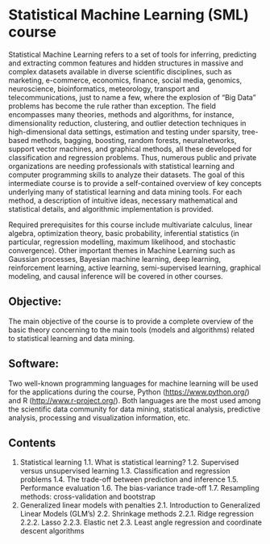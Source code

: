 # Statistical Machine Learning (SML) course

Statistical Machine Learning refers to a set of tools for inferring, predicting and extracting common features and hidden structures in massive and complex datasets available in diverse scientific disciplines, such as marketing, e-commerce, economics, finance, social media, genomics, neuroscience, bioinformatics, meteorology, transport and telecommunications, just to name a few, where the explosion of “Big Data” problems has become the rule rather than exception. The field encompasses many theories, methods and algorithms, for instance, dimensionality reduction, clustering, and outlier detection techniques in high-dimensional data settings, estimation and testing under sparsity, tree-based methods, bagging, boosting, random forests, neuralnetworks, support vector machines, and graphical methods, all these developed for classification and regression problems. Thus, numerous public and private organizations are needing professionals with statistical learning and computer programming skills to analyze their datasets. The goal of this intermediate course is to provide a self-contained overview of key concepts underlying many of statistical learning and data mining tools. For each method, a description of intuitive ideas, necessary mathematical and statistical details, and algorithmic implementation is provided.

Required prerequisites for this course include multivariate calculus, linear algebra, optimization theory, basic probability, inferential statistics (in particular, regression modelling, maximum likelihood, and stochastic convergence). Other important themes in Machine Learning such as Gaussian processes, Bayesian machine learning, deep learning, reinforcement learning, active learning, semi-supervised learning, graphical modeling, and causal inference will be covered in other courses.

## Objective:

The main objective of the course is to provide a complete overview of the basic theory concerning to the main tools (models and algorithms) related to statistical learning and data mining.

## Software:

Two well-known programming languages for machine learning will be used for the applications during the course, Python (https://www.python.org/) and R (http://www.r-project.org/). Both languages are the most used among the scientific data community for data mining, statistical analysis, predictive analysis, processing and visualization information, etc.

## Contents

  1. Statistical learning
    1.1. What is statistical learning?
    1.2. Supervised versus unsupervised learning
    1.3. Classification and regression problems
    1.4. The trade-off between prediction and inference
    1.5. Performance evaluation
    1.6. The bias-variance trade-off
    1.7. Resampling methods: cross-validation and bootstrap
  2. Generalized linear models with penalties
    2.1. Introduction to Generalized Linear Models (GLM’s)
    2.2. Shrinkage methods
      2.2.1. Ridge regression
      2.2.2. Lasso
      2.2.3. Elastic net
  2.3. Least angle regression and coordinate descent algorithms

